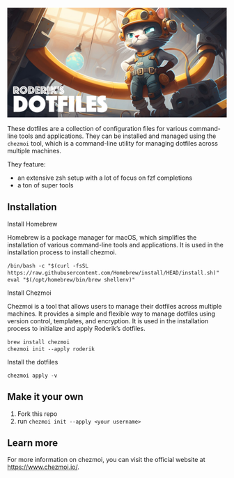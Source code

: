 ![Roderik's dotfiles](header.jpg)

These dotfiles are a collection of configuration files for various command-line tools and applications. They can be installed and managed using the `chezmoi` tool, which is a command-line utility for managing dotfiles across multiple machines.

They feature:

- an extensive zsh setup with a lot of focus on fzf completions
- a ton of super tools

## Installation

Install Homebrew

Homebrew is a package manager for macOS, which simplifies the installation of various command-line tools and applications. It is used in the installation process to install chezmoi.

```
/bin/bash -c "$(curl -fsSL https://raw.githubusercontent.com/Homebrew/install/HEAD/install.sh)"
eval "$(/opt/homebrew/bin/brew shellenv)"
```

Install Chezmoi

Chezmoi is a tool that allows users to manage their dotfiles across multiple machines. It provides a simple and flexible way to manage dotfiles using version control, templates, and encryption. It is used in the installation process to initialize and apply Roderik’s dotfiles.

```
brew install chezmoi
chezmoi init --apply roderik
```

Install the dotfiles

```
chezmoi apply -v
```

## Make it your own

1. Fork this repo
2. run `chezmoi init --apply <your username>`

## Learn more

For more information on chezmoi, you can visit the official website at https://www.chezmoi.io/.

